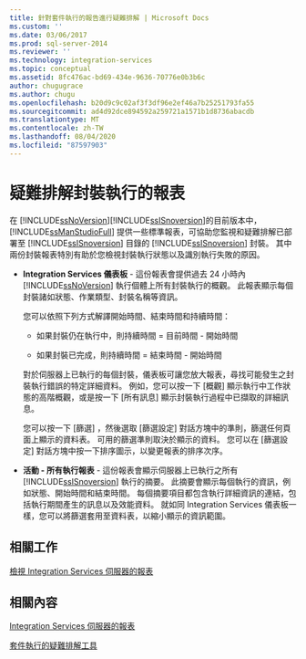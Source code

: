```yaml
---
title: 針對套件執行的報告進行疑難排解 | Microsoft Docs
ms.custom: ''
ms.date: 03/06/2017
ms.prod: sql-server-2014
ms.reviewer: ''
ms.technology: integration-services
ms.topic: conceptual
ms.assetid: 8fc476ac-bd69-434e-9636-70776e0b3b6c
author: chugugrace
ms.author: chugu
ms.openlocfilehash: b20d9c9c02af3f3df96e2ef46a7b25251793fa55
ms.sourcegitcommit: ad4d92dce894592a259721a1571b1d8736abacdb
ms.translationtype: MT
ms.contentlocale: zh-TW
ms.lasthandoff: 08/04/2020
ms.locfileid: "87597903"
---
```

# <a name="troubleshooting-reports-for-package-execution"></a>疑難排解封裝執行的報表
  在 [!INCLUDE[ssNoVersion](../../includes/ssnoversion-md.md)][!INCLUDE[ssISnoversion](../../includes/ssisnoversion-md.md)]的目前版本中， [!INCLUDE[ssManStudioFull](../../includes/ssmanstudiofull-md.md)] 提供一些標準報表，可協助您監視和疑難排解已部署至 [!INCLUDE[ssISnoversion](../../includes/ssisnoversion-md.md)] 目錄的 [!INCLUDE[ssISnoversion](../../includes/ssisnoversion-md.md)] 封裝。 其中兩份封裝報表特別有助於您檢視封裝執行狀態以及識別執行失敗的原因。  
  
-   **Integration Services 儀表板** - 這份報表會提供過去 24 小時內 [!INCLUDE[ssNoVersion](../../includes/ssnoversion-md.md)] 執行個體上所有封裝執行的概觀。 此報表顯示每個封裝諸如狀態、作業類型、封裝名稱等資訊。  
  
     您可以依照下列方式解譯開始時間、結束時間和持續時間：  
  
    -   如果封裝仍在執行中，則持續時間 = 目前時間 - 開始時間  
  
    -   如果封裝已完成，則持續時間 = 結束時間 - 開始時間  
  
     對於伺服器上已執行的每個封裝，儀表板可讓您放大報表，尋找可能發生之封裝執行錯誤的特定詳細資料。 例如，您可以按一下 [概觀]  顯示執行中工作狀態的高階概觀，或是按一下 [所有訊息]  顯示封裝執行過程中已擷取的詳細訊息。  
  
     您可以按一下 [篩選]  ，然後選取 [篩選設定]  對話方塊中的準則，篩選任何頁面上顯示的資料表。 可用的篩選準則取決於顯示的資料。 您可以在 [篩選設定]  對話方塊中按一下排序圖示，以變更報表的排序次序。  
  
-   **活動 - 所有執行報表** - 這份報表會顯示伺服器上已執行之所有 [!INCLUDE[ssISnoversion](../../includes/ssisnoversion-md.md)] 執行的摘要。 此摘要會顯示每個執行的資訊，例如狀態、開始時間和結束時間。 每個摘要項目都包含執行詳細資訊的連結，包括執行期間產生的訊息以及效能資料。 就如同 Integration Services 儀表板一樣，您可以將篩選套用至資料表，以縮小顯示的資訊範圍。  
  
## <a name="related-tasks"></a>相關工作  
 [檢視 Integration Services 伺服器的報表](../view-reports-for-the-integration-services-server.md)  
  
## <a name="related-content"></a>相關內容  
 [Integration Services 伺服器的報表](../reports-for-the-integration-services-server.md)  
  
 [套件執行的疑難排解工具](troubleshooting-tools-for-package-execution.md)  
  
  
